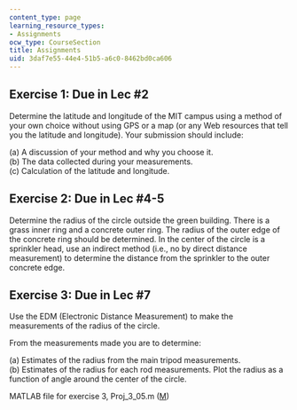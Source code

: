 ```yaml
---
content_type: page
learning_resource_types:
- Assignments
ocw_type: CourseSection
title: Assignments
uid: 3daf7e55-44e4-51b5-a6c0-8462bd0ca606
---
```


Exercise 1: Due in Lec #2
-------------------------

Determine the latitude and longitude of the MIT campus using a method of your own choice without using GPS or a map (or any Web resources that tell you the latitude and longitude). Your submission should include:

(a) A discussion of your method and why you choose it.  
(b) The data collected during your measurements.  
(c) Calculation of the latitude and longitude.

Exercise 2: Due in Lec #4-5
---------------------------

Determine the radius of the circle outside the green building. There is a grass inner ring and a concrete outer ring. The radius of the outer edge of the concrete ring should be determined. In the center of the circle is a sprinkler head, use an indirect method (i.e., no by direct distance measurement) to determine the distance from the sprinkler to the outer concrete edge.

Exercise 3: Due in Lec #7
-------------------------

Use the EDM (Electronic Distance Measurement) to make the measurements of the radius of the circle.

From the measurements made you are to determine:

(a) Estimates of the radius from the main tripod measurements.  
(b) Estimates of the radius for each rod measurements. Plot the radius as a function of angle around the center of the circle.

MATLAB file for exercise 3, Proj\_3\_05.m ([M](/courses/earth-atmospheric-and-planetary-sciences/12-s56-gps-where-are-you-fall-2008/assignments/Proj_3_05.m))